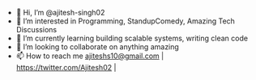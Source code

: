 - 👋 Hi, I’m @ajitesh-singh02
- 👀 I’m interested in Programming, StandupComedy, Amazing Tech Discussions 
- 🌱 I’m currently learning building scalable systems, writing clean code
- 💞️ I’m looking to collaborate on anything amazing
- 📫 How to reach me ajiteshs10@gmail.com | https://twitter.com/Ajitesh02 | 

<!---
ajitesh-singh02/ajitesh-singh02 is a ✨ special ✨ repository because its `README.md` (this file) appears on your GitHub profile.
You can click the Preview link to take a look at your changes.
--->
